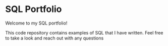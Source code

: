 # SQL Portfolio 
      
  Welcome to my SQL portfolio!      
    
  This code repository contains examples of SQL that I have written. Feel free to take a look and reach out with any questions
